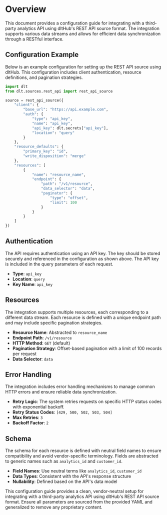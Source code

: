# Overview

This document provides a configuration guide for integrating with a third-party analytics API using dltHub's REST API source format. The integration supports various data streams and allows for efficient data synchronization through a RESTful interface.

## Configuration Example

Below is an example configuration for setting up the REST API source using dltHub. This configuration includes client authentication, resource definitions, and pagination strategies.

```python
import dlt
from dlt.sources.rest_api import rest_api_source

source = rest_api_source({
    "client": {
        "base_url": "https://api.example.com",
        "auth": {
            "type": "api_key",
            "name": "api_key",
            "api_key": dlt.secrets["api_key"],
            "location": "query"
        }
    },
    "resource_defaults": {
        "primary_key": "id",
        "write_disposition": "merge"
    },
    "resources": [
        {
            "name": "resource_name",
            "endpoint": {
                "path": "/v1/resource",
                "data_selector": "data",
                "paginator": {
                    "type": "offset",
                    "limit": 100
                }
            }
        }
    ]
})
```

## Authentication

The API requires authentication using an API key. The key should be stored securely and referenced in the configuration as shown above. The API key is included in the query parameters of each request.

- **Type**: `api_key`
- **Location**: `query`
- **Key Name**: `api_key`

## Resources

The integration supports multiple resources, each corresponding to a different data stream. Each resource is defined with a unique endpoint path and may include specific pagination strategies.

- **Resource Name**: Abstracted to `resource_name`
- **Endpoint Path**: `/v1/resource`
- **HTTP Method**: `GET` (default)
- **Pagination Strategy**: Offset-based pagination with a limit of 100 records per request
- **Data Selector**: `data`

## Error Handling

The integration includes error handling mechanisms to manage common HTTP errors and ensure reliable data synchronization.

- **Retry Logic**: The system retries requests on specific HTTP status codes with exponential backoff.
- **Retry Status Codes**: `[429, 500, 502, 503, 504]`
- **Max Retries**: `3`
- **Backoff Factor**: `2`

## Schema

The schema for each resource is defined with neutral field names to ensure compatibility and avoid vendor-specific terminology. Fields are abstracted to generic names such as `analytics_id` and `customer_id`.

- **Field Names**: Use neutral terms like `analytics_id`, `customer_id`
- **Data Types**: Consistent with the API's response structure
- **Nullability**: Defined based on the API's data model

This configuration guide provides a clean, vendor-neutral setup for integrating with a third-party analytics API using dltHub's REST API source format. Ensure all parameters are sourced from the provided YAML and generalized to remove any proprietary content.